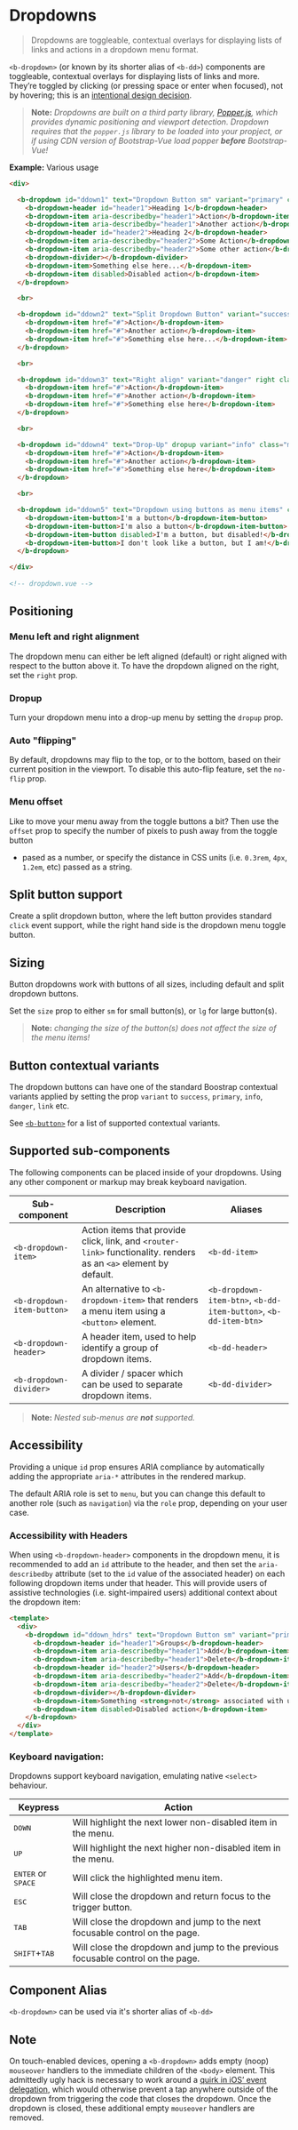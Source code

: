 # Dropdowns

> Dropdowns are toggleable, contextual overlays for displaying lists of links and actions
in a dropdown menu format.

`<b-dropdown>` (or known by its shorter alias of `<b-dd>`) components are toggleable,
contextual overlays for displaying lists of links and more. They’re toggled by
clicking (or pressing space or enter when focused), not by hovering; this is an
[intentional design decision](http://markdotto.com/2012/02/27/bootstrap-explained-dropdowns/).

>**Note:** _Dropdowns are built on a third party library, [Popper.js](https://popper.js.org/),
which provides dynamic positioning and viewport detection. Dropdown requires
that the `popper.js` library to be loaded into your propject, or if using CDN
version of Bootstrap-Vue load popper **before** Bootstrap-Vue!_


**Example:** Various usage
```html
<div>

  <b-dropdown id="ddown1" text="Dropdown Button sm" variant="primary" class="m-md-2">
    <b-dropdown-header id="header1">Heading 1</b-dropdown-header>
    <b-dropdown-item aria-describedby="header1">Action</b-dropdown-item>
    <b-dropdown-item aria-describedby="header1">Another action</b-dropdown-item>
    <b-dropdown-header id="header2">Heading 2</b-dropdown-header>
    <b-dropdown-item aria-describedby="header2">Some Action</b-dropdown-item>
    <b-dropdown-item aria-describedby="header2">Some other action</b-dropdown-item>
    <b-dropdown-divider></b-dropdown-divider>
    <b-dropdown-item>Something else here...</b-dropdown-item>
    <b-dropdown-item disabled>Disabled action</b-dropdown-item>
  </b-dropdown>

  <br>

  <b-dropdown id="ddown2" text="Split Dropdown Button" variant="success" split class="m-md-2">
    <b-dropdown-item href="#">Action</b-dropdown-item>
    <b-dropdown-item href="#">Another action</b-dropdown-item>
    <b-dropdown-item href="#">Something else here...</b-dropdown-item>
  </b-dropdown>

  <br>

  <b-dropdown id="ddown3" text="Right align" variant="danger" right class="m-md-2">
    <b-dropdown-item href="#">Action</b-dropdown-item>
    <b-dropdown-item href="#">Another action</b-dropdown-item>
    <b-dropdown-item href="#">Something else here</b-dropdown-item>
  </b-dropdown>

  <br>

  <b-dropdown id="ddown4" text="Drop-Up" dropup variant="info" class="m-md-2">
    <b-dropdown-item href="#">Action</b-dropdown-item>
    <b-dropdown-item href="#">Another action</b-dropdown-item>
    <b-dropdown-item href="#">Something else here</b-dropdown-item>
  </b-dropdown>

  <br>

  <b-dropdown id="ddown5" text="Dropdown using buttons as menu items" class="m-md-2">
    <b-dropdown-item-button>I'm a button</b-dropdown-item-button>
    <b-dropdown-item-button>I'm also a button</b-dropdown-item-button>
    <b-dropdown-item-button disabled>I'm a button, but disabled!</b-dropdown-item-button>
    <b-dropdown-item-button>I don't look like a button, but I am!</b-dropdown-item-button>
  </b-dropdown>

</div>
  
<!-- dropdown.vue -->
```

## Positioning

### Menu left and right alignment
The dropdown menu can either be left aligned (default) or right aligned with respect
to the button above it. To have the dropdown aligned on the right, set the `right` prop.

### Dropup
Turn your dropdown menu into a drop-up menu by setting the `dropup` prop.

### Auto "flipping"
By default, dropdowns may flip to the top, or to the bottom, based on
their current position in the viewport. To disable this auto-flip feature, set
the `no-flip` prop.

### Menu offset
Like to move your menu away from the toggle buttons a bit? Then use the `offset`
prop to specify the number of pixels to push away from the toggle button
- pased as a number, or specify the distance in CSS units (i.e. `0.3rem`,
`4px`, `1.2em`, etc) passed as a string.


## Split button support
Create a split dropdown button, where the left button provides standard
`click` event support, while the right hand side is the dropdown menu toggle button.


## Sizing
Button dropdowns work with buttons of all sizes, including default and split
dropdown buttons.

Set the `size` prop to either `sm` for small button(s), or `lg` for large button(s).

>**Note:** _changing the size of the button(s) does not affect the size of the menu items!_


## Button contextual variants
The dropdown buttons can have one of the standard Boostrap contextual variants applied
by setting the prop `variant` to `success`, `primary`, `info`, `danger`, `link` etc.

See [`<b-button>`](./button) for a list of supported contextual variants.


## Supported sub-components
The following components can be placed inside of your dropdowns. Using any other
component or markup may break keyboard navigation.

| Sub-component | Description | Aliases
| --------- | ----------- | -------
| `<b-dropdown-item>` | Action items that provide click, link, and `<router-link>` functionality. renders as an `<a>` element by default. | `<b-dd-item>`
| `<b-dropdown-item-button>` | An alternative to `<b-dropdown-item>` that renders a menu item using a `<button>` element.  |  `<b-dropdown-item-btn>`, `<b-dd-item-button>`, `<b-dd-item-btn>`
| `<b-dropdown-header>` | A header item, used to help identify a group of dropdown items. | `<b-dd-header>`
| `<b-dropdown-divider>` | A divider / spacer which can be used to separate dropdown items. | `<b-dd-divider>`

>**Note:** _Nested sub-menus are **not** supported._


## Accessibility
Providing a unique `id` prop ensures ARIA compliance by automatically adding
the appropriate `aria-*` attributes in the rendered markup.

The default ARIA role is set to `menu`, but you can change this default to another role
(such as `navigation`) via the `role` prop, depending on your user case.

### Accessibility with Headers
When using `<b-dropdown-header>` components in the dropdown menu, it is recommended to add an
`id` attribute to the header, and then set the `aria-describedby` attribute (set to the `id`
value of the associated header) on each following dropdown items under that header.
This will provide users of assistive technologies (i.e. sight-impaired users) additional
context about the dropdown item:

```html
<template>
  <div>
    <b-dropdown id="ddown_hdrs" text="Dropdown Button sm" variant="primary" class="m-md-2">
      <b-dropdown-header id="header1">Groups</b-dropdown-header>
      <b-dropdown-item aria-describedby="header1">Add</b-dropdown-item>
      <b-dropdown-item aria-describedby="header1">Delete</b-dropdown-item>
      <b-dropdown-header id="header2">Users</b-dropdown-header>
      <b-dropdown-item aria-describedby="header2">Add</b-dropdown-item>
      <b-dropdown-item aria-describedby="header2">Delete</b-dropdown-item>
      <b-dropdown-divider></b-dropdown-divider>
      <b-dropdown-item>Something <strong>not</strong> associated with user</b-dropdown-item>
      <b-dropdown-item disabled>Disabled action</b-dropdown-item>
    </b-dropdown>
  </div>
</template>
```

### Keyboard navigation:
Dropdowns support keyboard navigation, emulating native `<select>` behaviour.

| Keypress | Action
| -------- | ------
| <kbd>DOWN</kbd> | Will highlight the next lower non-disabled item in the menu.
| <kbd>UP</kbd> | Will highlight the next higher non-disabled item in the menu.
| <kbd>ENTER</kbd> or <kbd>SPACE</kbd> | Will click the highlighted menu item.
| <kbd>ESC</kbd> | Will close the dropdown and return focus to the trigger button.
| <kbd>TAB</kbd> | Will close the dropdown and jump to the next focusable control on the page.
| <kbd>SHIFT</kbd>+<kbd>TAB</kbd> | Will close the dropdown and jump to the previous focusable control on the page.

## Component Alias
`<b-dropdown>` can be used via it's shorter alias of `<b-dd>`

## Note
On touch-enabled devices, opening a `<b-dropdown>` adds empty (noop) `mouseover`
handlers to the immediate children of the `<body>` element. This admittedly ugly
hack is necessary to work around a
[quirk in iOS’ event delegation](https://www.quirksmode.org/blog/archives/2014/02/mouse_event_bub.html),
which would otherwise prevent a tap anywhere outside of the dropdown from
triggering the code that closes the dropdown. Once the dropdown is closed, these
additional empty `mouseover` handlers are removed.
